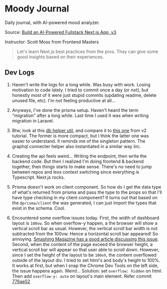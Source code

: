 # Moody Journal

Daily journal, with AI-powered mood analyzer.

Source: [Build an AI-Powered Fullstack Next.js App, v3](https://frontendmasters.com/courses/fullstack-app-next-v3/)

Instructor: Scott Moss from Frontend Masters

> Let's learn Next.js best practices from the pros. They can give some good insights based on their experiences.

## Dev Logs

1. Haven't write the logs for a long while. Was busy with work. Losing motivation to code lately. I tried to commit once a day (or not), but honestly most of it were just stupid commits (updating readme, delete unused file, etc). I'm not feeling productive at all...

2. Anyways, I've done the prisma setup. Haven't heard the term "migration" after a long while. Last time I used it was when writing migration in Laravel.

3. Btw, look at this [db helper util](https://github.com/mirza-sync/moody-journal/blob/main/utils/db.ts), and compare it to [this one](https://fullstack-v2-instructions.vercel.app/lessons/db/helper) from v2 tutorial. The former is more compact, but I think the latter one was easier to understand. It reminds me of the singleton pattern. The graphql connecter helper also instantiated in a similar way iirc.

4. Creating the api feels weird... Writing the endpoint, then write the backend code. But then I realized I'm doing frontend & backend together, then things starts to make sense. There's no need to jump between repos and less context switching since everything is Typescript. Next.js rocks.

5. Prisma doesn't work on client component. So how do I get the data type of what's returned from prisma and pass the type to the props so that I'll have type checking in my client component? It turns out that based on the `@prisma/client` the was generated, I can just import the types that exist in the schema. Cool.

6. Encountered some overflow issues today. First, the width of dashboard layout is `100vw`. So when overflow-y happen, a the browser will show a vertical scroll bar as usual. However, the vertical scroll bar width is not subtracted from the 100vw. Hence a horizontal scroll bar appeared! So annoying. [Smashing Magazine has a good article discussing this issue](https://www.smashingmagazine.com/2023/12/new-css-viewport-units-not-solve-classic-scrollbar-problem/). Second, when the content of the page exceed the browser height, a vertical scroll bar will appear so that user able to scroll down. However, since I set the height of the layout to be `100vh`, the content overflowed outside of the layout div. I tried to set html's and body's height to 100%. It works at first, but when I snap the Chrome Dev Tools on the left side, the issue happens again. Weird... Solution: set `overflow: hidden` on html. Then add `overflow-y: auto` on layout's main element. Refer commit [776ae52](776ae52951916c3fb30b4ce0e10e4b27bf37ad11)
